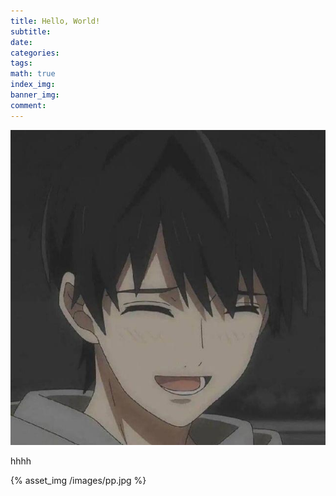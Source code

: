 ```yaml
---
title: Hello, World!
subtitle:
date:
categories: 
tags: 
math: true
index_img:
banner_img: 
comment: 
---
```

![](/images/hh.jpg)

hhhh

{% asset_img /images/pp.jpg %}
